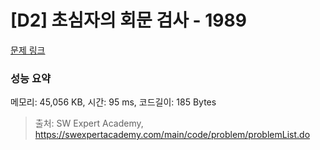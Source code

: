 # [D2] 초심자의 회문 검사 - 1989 

[문제 링크](https://swexpertacademy.com/main/code/problem/problemDetail.do?contestProbId=AV5PyTLqAf4DFAUq) 

### 성능 요약

메모리: 45,056 KB, 시간: 95 ms, 코드길이: 185 Bytes



> 출처: SW Expert Academy, https://swexpertacademy.com/main/code/problem/problemList.do
